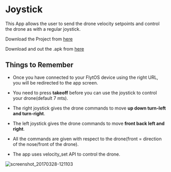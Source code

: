 # Joystick
This App allows the user to send the drone velocity setpoints and control the drone as with a regular joystick.

Download the Project from [here](https://minhaskamal.github.io/DownGit/#/home?url=https://github.com/flytbase/flytsamples/tree/master/Mobile-Apps/Java-Apps/Flyt-Joystick)

Download and out the .apk from [here](https://flyt.blob.core.windows.net/flytos/downloads/apk/Flyt-Joystick.apk) 

## Things to Remember

* Once you have connected to your FlytOS device using the right URL, you will be redirected to the app screen.

* You need to press **takeoff** before you can use the joystick to control your drone(default 7 mts).
* The right joystick gives the drone commands to move **up down turn-left and turn-right**.
* The left joystick gives the drone commands to move **front back left and right**.
* All the commands are given with respect to the drone(front = direction of the nose/front of the drone).
* The app uses velocity_set API to control the drone.

![screenshot_20170328-121103](https://cloud.githubusercontent.com/assets/6880872/24395143/431aab0c-13bc-11e7-8e56-0832494a2e02.png)
